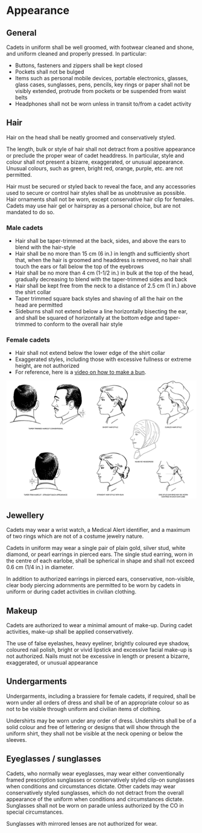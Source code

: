 # Appearance

## General

Cadets in uniform shall be well groomed, with footwear cleaned and shone, and uniform cleaned and properly pressed. In particular:

* Buttons, fasteners and zippers shall be kept closed
* Pockets shall not be bulged
* Items such as personal mobile devices, portable electronics, glasses, glass cases, sunglasses, pens, pencils, key rings or paper shall not be visibly extended, protrude from pockets or be suspended from waist belts
* Headphones shall not be worn unless in transit to/from a cadet activity

## Hair

Hair on the head shall be neatly groomed and conservatively styled.

The length, bulk or style of hair shall not detract from a positive appearance or preclude the proper wear of cadet headdress. In particular, style and colour shall not present a bizarre, exaggerated, or unusual appearance. Unusual colours, such as green, bright red, orange, purple, etc. are not permitted.

Hair must be secured or styled back to reveal the face, and any accessories used to secure or control hair styles shall be as unobtrusive as possible. Hair ornaments shall not be worn, except conservative hair clip for females. Cadets may use hair gel or hairspray as a personal choice, but are not mandated to do so.

### Male cadets

* Hair shall be taper-trimmed at the back, sides, and above the ears to blend with the hair-style
* Hair shall be no more than 15 cm \(6 in.\) in length and sufficiently short that, when the hair is groomed and headdress is removed, no hair shall touch the ears or fall below the top of the eyebrows
* Hair shall be no more than 4 cm \(1-1/2 in.\) in bulk at the top of the head, gradually decreasing to blend with the taper-trimmed sides and back
* Hair shall be kept free from the neck to a distance of 2.5 cm \(1 in.\) above the shirt collar
* Taper trimmed square back styles and shaving of all the hair on the head are permitted
* Sideburns shall not extend below a line horizontally bisecting the ear, and shall be squared of horizontally at the bottom edge and taper-trimmed to conform to the overall hair style

### Female cadets

* Hair shall not extend below the lower edge of the shirt collar
* Exaggerated styles, including those with excessive fullness or extreme height, are not authorized
* For reference, here is a [video on how to make a bun](https://www.youtube.com/watch?v=CXzelMVZ8Mo).

![Hair style standards](../.gitbook/assets/hair-standards.png)

## Jewellery

Cadets may wear a wrist watch, a Medical Alert identifier, and a maximum of two rings which are not of a costume jewelry nature.

Cadets in uniform may wear a single pair of plain gold, silver stud, white diamond, or pearl earrings in pierced ears. The single stud earring, worn in the centre of each earlobe, shall be spherical in shape and shall not exceed 0.6 cm \(1/4 in.\) in diameter.

In addition to authorized earrings in pierced ears, conservative, non-visible, clear body piercing adornments are permitted to be worn by cadets in uniform or during cadet activities in civilian clothing.

## Makeup

Cadets are authorized to wear a minimal amount of make-up. During cadet activities, make-up shall be applied conservatively.

The use of false eyelashes, heavy eyeliner, brightly coloured eye shadow, coloured nail polish, bright or vivid lipstick and excessive facial make-up is not authorized. Nails must not be excessive in length or present a bizarre, exaggerated, or unusual appearance

## Undergarments

Undergarments, including a brassiere for female cadets, if required, shall be worn under all orders of dress and shall be of an appropriate colour so as not to be visible through uniform and civilian items of clothing.

Undershirts may be worn under any order of dress. Undershirts shall be of a solid colour and free of lettering or designs that will show through the uniform shirt, they shall not be visible at the neck opening or below the sleeves.

## Eyeglasses / sunglasses

Cadets, who normally wear eyeglasses, may wear either conventionally framed prescription sunglasses or conservatively styled clip-on sunglasses when conditions and circumstances dictate. Other cadets may wear conservatively styled sunglasses, which do not detract from the overall appearance of the uniform when conditions and circumstances dictate. Sunglasses shall not be worn on parade unless authorized by the CO in special circumstances.

Sunglasses with mirrored lenses are not authorized for wear.

